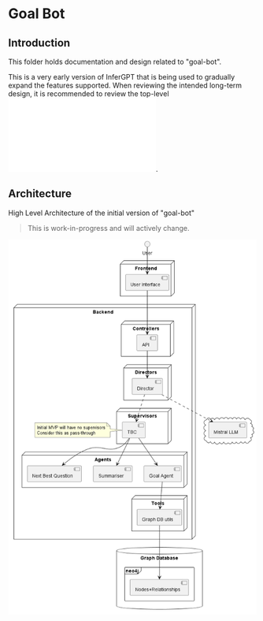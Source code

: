 # Goal Bot

## Introduction

This folder holds documentation and design related to "goal-bot".

This is a very early version of InferGPT that is being used to gradually expand the features supported. When reviewing the intended long-term design, it is recommended to review the top-level ![README](../README.md).

## Architecture

High Level Architecture of the initial version of "goal-bot"

> This is work-in-progress and will actively change.

![Architecture](./GoalBotArchitecture.png)
